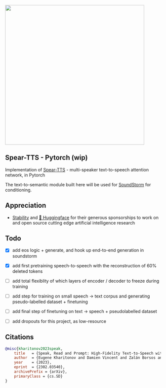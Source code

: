 <img src="./spear-tts.png" width="450px"></img>

## Spear-TTS - Pytorch (wip)

Implementation of <a href="https://arxiv.org/abs/2302.03540">Spear-TTS</a> - multi-speaker text-to-speech attention network, in Pytorch

The text-to-semantic module built here will be used for <a href="https://github.com/lucidrains/soundstorm-pytorch">SoundStorm</a> for conditioning.

## Appreciation

- <a href="https://stability.ai/">Stability</a> and <a href="https://huggingface.co/">🤗 Huggingface</a> for their generous sponsorships to work on and open source cutting edge artificial intelligence research

## Todo

- [x] add eos logic + generate, and hook up end-to-end generation in soundstorm
- [x] add first pretraining speech-to-speech with the reconstruction of 60% deleted tokens

- [ ] add total flexiblity of which layers of encoder / decoder to freeze during training
- [ ] add step for training on small speech -> text corpus and generating pseudo-labelled dataset + finetuning
- [ ] add final step of finetuning on text -> speech + pseudolabelled dataset
- [ ] add dropouts for this project, as low-resource

## Citations

```bibtex
@misc{kharitonov2023speak,
    title   = {Speak, Read and Prompt: High-Fidelity Text-to-Speech with Minimal Supervision}, 
    author  = {Eugene Kharitonov and Damien Vincent and Zalán Borsos and Raphaël Marinier and Sertan Girgin and Olivier Pietquin and Matt Sharifi and Marco Tagliasacchi and Neil Zeghidour},
    year    = {2023},
    eprint  = {2302.03540},
    archivePrefix = {arXiv},
    primaryClass = {cs.SD}
}
```
